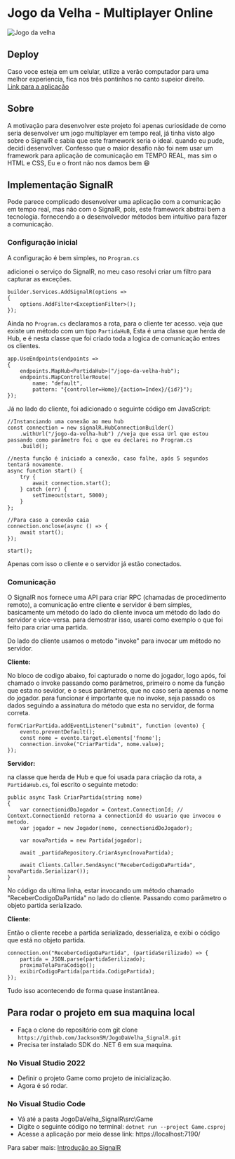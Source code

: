 # Jogo da Velha - Multiplayer Online

![Jogo da velha](https://user-images.githubusercontent.com/90290547/205185139-92ed52c4-805c-48ac-82f4-ec4b1daa5d29.PNG)

## Deploy

Caso voce esteja em um celular, utilize a verão computador para uma melhor experiencia, fica nos três pontinhos no canto supeior direito.</br>
[Link para a aplicação](https://jogo-da-velha-jackson-sm.azurewebsites.net/)

## Sobre

A motivação para desenvolver este projeto foi apenas curiosidade de como seria desenvolver um jogo multiplayer em tempo real, já tinha visto algo sobre o SignalR
e sabia que este framework seria o ideal. quando eu pude, decidi desenvolver. Confesso que o maior desafio não foi nem usar um framework para aplicação de comunicação em TEMPO REAL, 
mas sim o HTML e CSS, Eu e o front não nos damos bem :smile:

## Implementação SignalR
Pode parece complicado desenvolver uma aplicação com a comunicação em tempo real, mas não com o SignalR, pois, 
este framework abstrai bem a tecnologia. fornecendo a o desenvolvedor métodos bem intuitivo para fazer a comunicação.

### Configuração inicial
A configuração é bem simples, no `Program.cs`

adicionei o serviço do SignalR, no meu caso resolvi criar um filtro para capturar as exceções.
````
builder.Services.AddSignalR(options =>
{
    options.AddFilter<ExceptionFilter>();
});
````

Ainda no `Program.cs` declaramos a rota, para o cliente ter acesso. veja que existe um método com um tipo `PartidaHuB`,
Esta é uma classe que herda de Hub, e é nesta classe que foi criado toda a logica de comunicação entres os clientes.

````
app.UseEndpoints(endpoints =>
{
    endpoints.MapHub<PartidaHub>("/jogo-da-velha-hub");
    endpoints.MapControllerRoute(
        name: "default",
        pattern: "{controller=Home}/{action=Index}/{id?}");
});
````

Já no lado do cliente, foi adicionado o seguinte código em JavaScript: 
````
//Instanciando uma conexão ao meu hub
const connection = new signalR.HubConnectionBuilder()
    .withUrl("/jogo-da-velha-hub") //veja que essa Url que estou passando como parâmetro foi o que eu declarei no Program.cs
    .build();

//nesta função é iniciado a conexão, caso falhe, após 5 segundos tentará novamente.
async function start() {
    try {
        await connection.start();
    } catch (err) {
        setTimeout(start, 5000);
    }
};

//Para caso a conexão caia
connection.onclose(async () => {
    await start();
});

start();
````
Apenas com isso o cliente e o servidor já estão conectados.

### Comunicação

O SignalR nos fornece uma API para criar RPC (chamadas de procedimento remoto), 
a comunicação entre cliente e servidor é bem simples, basicamente um método do lado do cliente invoca um método do lado do servidor e vice-versa.
para demostrar isso, usarei como exemplo o que foi feito para criar uma partida.

Do lado do cliente usamos o metodo "invoke" para invocar um método no servidor.

**Cliente:** 

No bloco de codigo abaixo, foi capturado o nome do jogador, logo após, foi chamado o invoke passando como parâmetros, 
primeiro o nome da função que esta no sevidor, e o seus parâmetros, que no caso seria apenas o nome do jogador. para funcionar é importante que no invoke,
seja passado os dados seguindo a assinatura do método que esta no servidor, de forma correta.
````
formCriarPartida.addEventListener("submit", function (evento) {
    evento.preventDefault();
    const nome = evento.target.elements['fnome'];
    connection.invoke("CriarPartida", nome.value);
});
````

**Servidor:**

na classe que herda de Hub e que foi usada para criação da rota, a `PartidaHub.cs`, foi escrito o seguinte metodo:
````
public async Task CriarPartida(string nome)
{
    var connectionidDoJogador = Context.ConnectionId; // Context.ConnectionId retorna a connectionId do usuario que invocou o metodo.
    var jogador = new Jogador(nome, connectionidDoJogador);

    var novaPartida = new Partida(jogador);

    await _partidaRepository.CriarAsync(novaPartida);

    await Clients.Caller.SendAsync("ReceberCodigoDaPartida", novaPartida.Serializar());
}
````
No código da ultima linha, estar invocando um método chamado "ReceberCodigoDaPartida" no lado do cliente. Passando como parâmetro
o objeto partida serializado.

**Cliente:** 

Então o cliente recebe a partida serializado, desserializa, e exibi o código que está no objeto partida.
````
connection.on("ReceberCodigoDaPartida", (partidaSerilizado) => {
    partida = JSON.parse(partidaSerilizado);
    proximaTelaParaCodigo();
    exibirCodigoPartida(partida.CodigoPartida);
});
````
Tudo isso acontecendo de forma quase instantânea.

## Para rodar o projeto em sua maquina local
* Faça o clone do repositório com git clone `https://github.com/JacksonSM/JogoDaVelha_SignalR.git`
* Precisa ter instalado SDK do .NET 6 em sua maquina. 

### No Visual Studio 2022
* Definir o projeto Game como projeto de inicialização.
* Agora é só rodar.

### No Visual Studio Code
* Vá até a pasta JogoDaVelha_SignalR\src\Game
* Digite o seguinte código no terminal: `dotnet run --project Game.csproj`
* Acesse a aplicação por meio desse link: https://localhost:7190/

Para saber mais: [Introdução ao SignalR](https://learn.microsoft.com/pt-br/aspnet/signalr/overview/getting-started/introduction-to-signalr)

